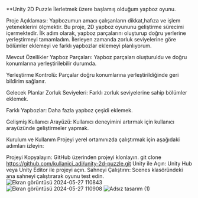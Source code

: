 **Unity 2D Puzzle İlerletmek üzere başlamış olduğum yapboz oyunu.

Proje Açıklaması:
Yapbozumun amacı çalışanların dikkat,hafıza ve işlem yeteneklerini ölçmektir.
Bu proje, 2D yapboz oyununu geliştirme sürecimi içermektedir.
İlk adım olarak, yapboz parçalarını oluşturup doğru yerlerine yerleştirmeyi tamamladım.
İlerleyen zamanda zorluk seviyelerine göre bölümler eklemeyi ve farklı yapbozlar eklemeyi planlıyorum.

Mevcut Özellikler Yapboz Parçaları:
Yapboz parçaları oluşturuldu ve doğru konumlarına yerleştirilebilir durumda.

Yerleştirme Kontrolü: Parçalar doğru konumlarına yerleştirildiğinde geri bildirim sağlanır.

Gelecek Planlar Zorluk Seviyeleri: Farklı zorluk seviyelerine sahip bölümler eklemek.

Farklı Yapbozlar: Daha fazla yapboz çeşidi eklemek.

Gelişmiş Kullanıcı Arayüzü: Kullanıcı deneyimini artırmak için kullanıcı arayüzünde geliştirmeler yapmak.

Kurulum ve Kullanım Projeyi yerel ortamınızda çalıştırmak için aşağıdaki adımları izleyin:

Projeyi Kopyalayın: GitHub üzerinden projeyi klonlayın. git clone https://github.com/kullanici_adi/unity-2d-puzzle.git Unity ile Açın: Unity Hub veya Unity Editor ile projeyi açın. Sahneyi Çalıştırın: Scenes klasöründeki ana sahneyi çalıştırarak oyunu test edin.
![Ekran görüntüsü 2024-05-27 110843](https://github.com/retlaanesrun/unity-2d-puzzle/assets/122984044/b45b8624-9eb7-41f5-a091-0c3a38e130c0)
![Ekran görüntüsü 2024-05-27 110908](https://github.com/retlaanesrun/unity-2d-puzzle/assets/122984044/69a2ab6f-2191-4d8f-b347-60cd562250ec)
![Adsız tasarım (1)](https://github.com/retlaanesrun/unity-2d-puzzle/assets/122984044/2710c648-d91e-4e1b-8334-27c3a7c8269d)
